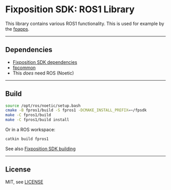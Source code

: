 # Fixposition SDK: ROS1 Library

This library contains various ROS1 functionality. This is used for example by the [fpapps](../fpapps/README).


---
## Dependencies

- [Fixposition SDK dependencies](../README.md#dependencies)
- [fpcommon](../fpcommon/README.md)
- This *does* need ROS (Noetic)


---
## Build

```sh
source /opt/ros/noetic/setup.bash
cmake -B fpros1/build -S fpros1 -DCMAKE_INSTALL_PREFIX=~/fpsdk
make -C fpros1/build
make -C fpros1/build install
```

Or in a ROS workspace:

```sh
catkin build fpros1
```

See also [Fixposition SDK building](../README.md#building)


---
## License

MIT, see [LICENSE](LICENSE)
